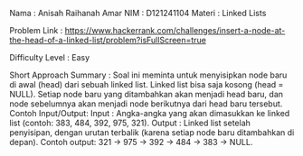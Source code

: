 Nama                    : Anisah Raihanah Amar
NIM                     : D121241104
Materi                  : Linked Lists

Problem Link            : https://www.hackerrank.com/challenges/insert-a-node-at-the-head-of-a-linked-list/problem?isFullScreen=true 

Difficulty Level        : Easy

Short Approach Summary  : 
      Soal ini meminta untuk menyisipkan node baru di awal (head) dari sebuah linked list. Linked      list bisa saja kosong (head = NULL). Setiap node baru yang ditambahkan akan menjadi head baru,     dan node sebelumnya akan menjadi node berikutnya dari head baru tersebut.
        Contoh Input/Output:
          Input  : Angka-angka yang akan dimasukkan ke linked list (contoh: 383, 484, 392, 975,                       321).
          Output : Linked list setelah penyisipan, dengan urutan terbalik (karena setiap node baru                    ditambahkan di depan).
                   Contoh output: 321 -> 975 -> 392 -> 484 -> 383 -> NULL.
